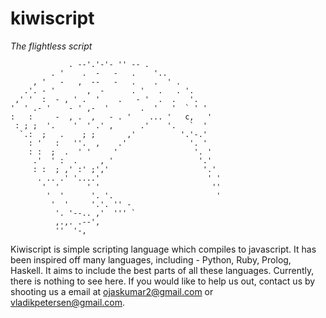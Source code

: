 kiwiscript
==========
*The flightless script*

	             . --'.'-'- '' -- .
	         . '    .  -   -   .    '..
	     , '   -   ,  --   -   .    .  ' .
	   .'. - '       ,  -      . '   .   . '.
	 ,' '  :  - , ' .  '    .   - '  .  .   '.
	'  ' .- '    - ' ,-  '       .  '   '  ` ' '
	:   :     -  , .  ,   - . '    ... '   c,   '
	 : ; ;  '.    '  ' .' ,      .'    '.   `  '
	  `.:  ;   .    ; ;       ,'          '.'-.'
	    : '   :   ''.  ,    .'              '. '
	    : :  ;  .  ' '     '                 '. '
	     .'  ' :  .     , '                   '.'
	     : :  ; ,' :' ;','                     '.'
	      . .. .' '....'                        ' '
	       '  '      ' '                         ''
	        '  '      '. '.                       '
	         '  '     '.'. '' -
	          '. '--.. ,'  ''' `
	          ,.,. .--',
	          ''  '-,
Kiwiscript is simple scripting language which compiles to javascript. It has been inspired off many languages, including - Python, Ruby, Prolog, Haskell. It aims to include the best parts of all these languages. Currently, there is nothing to see here. If you would like to help us out, contact us by shooting us a email at ojaskumar2@gmail.com or vladikpetersen@gmail.com.
